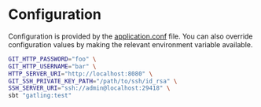 # Configuration

Configuration is provided by the [application.conf](src/test/resources/application.conf) file.
You can also override configuration values by making the relevant environment variable available.

```bash
GIT_HTTP_PASSWORD="foo" \
GIT_HTTP_USERNAME="bar" \
HTTP_SERVER_URI="http://localhost:8080" \
GIT_SSH_PRIVATE_KEY_PATH="/path/to/ssh/id_rsa" \
SSH_SERVER_URI="ssh://admin@localhost:29418" \
sbt "gatling:test"
```
